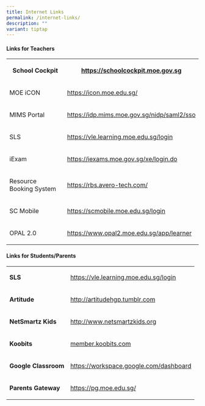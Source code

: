 ```yaml
---
title: Internet Links
permalink: /internet-links/
description: ""
variant: tiptap
---
```

<h4><strong>Links for Teachers</strong></h4><table><tbody><tr><th rowspan="1" colspan="1"><p>School Cockpit</p></th><th rowspan="1" colspan="1"><p><a href="http://schoolcockpit.moe.gov.sg/" rel="noopener noreferrer nofollow" target="_blank"><u>https://schoolcockpit.moe.gov.sg</u></a></p></th></tr><tr><td rowspan="1" colspan="1"><p>MOE iCON</p></td><td rowspan="1" colspan="1"><p><a href="https://icon.moe.edu.sg/" rel="noopener noreferrer nofollow" target="_blank"><u>https://icon.moe.edu.sg/</u></a></p></td></tr><tr><td rowspan="1" colspan="1"><p>MIMS Portal</p></td><td rowspan="1" colspan="1"><p><a href="https://www.opal2.moe.edu.sg/app/learner" rel="noopener noreferrer" target="_blank">https://idp.mims.moe.gov.sg/nidp/saml2/sso</a></p></td></tr><tr><td rowspan="1" colspan="1"><p>SLS</p></td><td rowspan="1" colspan="1"><p><a href="https://vle.learning.moe.edu.sg/login" rel="noopener noreferrer nofollow" target="_blank"><u>https://vle.learning.moe.edu.sg/login</u></a></p></td></tr><tr><td rowspan="1" colspan="1"><p>iExam</p></td><td rowspan="1" colspan="1"><p><a href="https://iexams.moe.gov.sg/xe/login.do" rel="noopener noreferrer nofollow" target="_blank"><u>https://iexams.moe.gov.sg/xe/login.do</u></a></p></td></tr><tr><td rowspan="1" colspan="1"><p>Resource Booking System</p></td><td rowspan="1" colspan="1"><p><a href="https://rbs.avero-tech.com/" rel="noopener noreferrer nofollow" target="_blank"><u>https://rbs.avero-tech.com/</u></a></p></td></tr><tr><td rowspan="1" colspan="1"><p>SC Mobile</p></td><td rowspan="1" colspan="1"><p><a href="https://scmobile.moe.edu.sg/login" rel="noopener noreferrer nofollow" target="_blank"><u>https://scmobile.moe.edu.sg/login</u></a></p></td></tr><tr><td rowspan="1" colspan="1"><p>OPAL 2.0</p></td><td rowspan="1" colspan="1"><p><a href="https://www.opal2.moe.edu.sg/app/learner" rel="noopener noreferrer" target="_blank"><u>https://www.opal2.moe.edu.sg/app/learner</u></a></p></td></tr></tbody></table><h4><strong>Links for Students/Parents</strong></h4><table><tbody><tr><td rowspan="1" colspan="1"><p><strong>SLS</strong></p></td><td rowspan="1" colspan="1"><p><a href="https://vle.learning.moe.edu.sg/login" rel="noopener noreferrer nofollow" target="_blank">https://vle.learning.moe.edu.sg/login</a></p></td></tr><tr><td rowspan="1" colspan="1"><p><strong>Artitude</strong></p></td><td rowspan="1" colspan="1"><p><a href="http://artitudehgp.tumblr.com/" rel="noopener noreferrer nofollow" target="_blank">http://artitudehgp.tumblr.com</a></p></td></tr><tr><td rowspan="1" colspan="1"><p><strong>NetSmartz Kids</strong></p></td><td rowspan="1" colspan="1"><p><a href="http://www.netsmartzkids.org/" rel="noopener noreferrer nofollow" target="_blank">http://www.netsmartzkids.org</a></p></td></tr><tr><td rowspan="1" colspan="1"><p><strong>Koobits</strong></p></td><td rowspan="1" colspan="1"><p><a href="member.koobits.com" rel="noopener noreferrer nofollow" target="_blank">member.koobits.com</a></p></td></tr><tr><td rowspan="1" colspan="1"><p><strong>Google Classroom</strong></p></td><td rowspan="1" colspan="1"><p><a href="https://workspace.google.com/dashboard" rel="noopener noreferrer nofollow" target="_blank">https://workspace.google.com/dashboard</a></p></td></tr><tr><td rowspan="1" colspan="1"><p><strong>Parents Gateway</strong></p></td><td rowspan="1" colspan="1"><p><a href="https://pg.moe.edu.sg/" rel="noopener noreferrer nofollow" target="_blank">https://pg.moe.edu.sg/</a></p></td></tr></tbody></table><p></p>